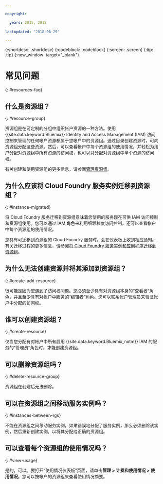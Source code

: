 ```yaml
---

copyright:

  years: 2015, 2018
  
lastupdated: "2018-08-29"

---
```



{:shortdesc: .shortdesc}
{:codeblock: .codeblock}
{:screen: .screen}
{:tip: .tip}
{:new_window: target="_blank"}


# 常见问题
{: #resources-faq}

## 什么是资源组？
{: #resource-group}

资源组是在可定制的分组中组织帐户资源的一种方法。使用 {{site.data.keyword.Bluemix}} Identity and Access Management (IAM) 访问控制来管理的任何帐户资源都属于您帐户中的资源组。通过目录创建资源时，可向资源组分配这些资源。然后，可以查看帐户中每个资源组的使用情况，并轻松为用户分配对资源组中所有资源的访问权，也可以只分配对资源组中单个资源的访问权。

有关创建和使用资源组的更多信息，请参阅[管理资源组](/docs/resources/resourcegroups.html#rgs)。  

## 为什么应该将 Cloud Foundry 服务实例迁移到资源组？
{: #instance-migrated}

将 Cloud Foundry 服务迁移到资源组意味着您使用的服务现在可供 IAM 访问控制和资源组使用。您可以通过 IAM 角色来利用细颗粒度访问控制。还可以查看帐户中每个资源组的使用情况。 

您具有可迁移到资源组的 Cloud Foundry 服务时，会在仪表板上收到相应通知。有关迁移过程的更多信息，请参阅[将 Cloud Foundry 服务实例和应用程序迁移到资源组](/docs/resources/instance_migration.html#migrate)。

## 为什么无法创建资源并将其添加到资源组？
{: #create-add-resource}

很可能是因为您遇到了访问权问题。您必须至少具有对资源组本身的“查看者”角色，并且至少具有对帐户中服务的“编辑者”角色。您可以联系帐户管理员来验证帐户中分配的访问权。 

## 谁可以创建资源组？
{: #create-resource}

仅当您分配有对帐户中所有启用 {{site.data.keyword.Bluemix_notm}} IAM 的服务的“管理员”角色时，才能创建资源组。

## 可以删除资源组吗？
{: #delete-resource-group}

资源组在创建后无法删除。

## 可以在资源组之间移动服务实例吗？
{: #instances-between-rgs}

不能在资源组之间移动服务实例。如果错误地分配了服务实例，那么必须删除该实例，然后重新创建实例，以将其分配给正确的资源组。  

## 可以查看每个资源组的使用情况吗？
{: #view-usage}

是的，可以。要打开“使用情况仪表板”页面，请单击**管理 > 计费和使用情况 > 使用情况**。您可以按帐户的资源组来查看使用情况摘要。 

